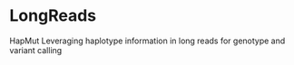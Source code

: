 LongReads
=========

HapMut Leveraging haplotype information in long reads for genotype and variant calling
